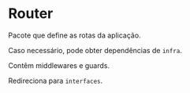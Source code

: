 # Router

Pacote que define as rotas da aplicação.

Caso necessário, pode obter dependências de `infra`.

Contêm middlewares e guards.

Redireciona para `interfaces`.